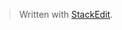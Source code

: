 


> Written with [StackEdit](https://stackedit.io/).
<!--stackedit_data:
eyJoaXN0b3J5IjpbLTExODE5NjM1ODldfQ==
-->